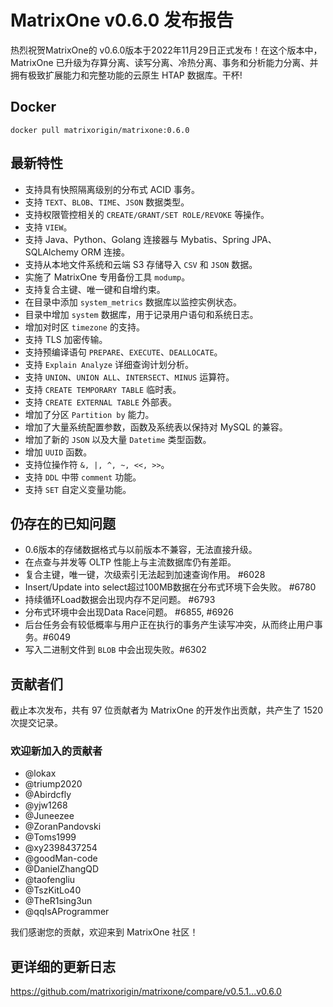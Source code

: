 # **MatrixOne v0.6.0 发布报告**

热烈祝贺MatrixOne的 v0.6.0版本于2022年11月29日正式发布！在这个版本中，MatrixOne 已升级为存算分离、读写分离、冷热分离、事务和分析能力分离、并拥有极致扩展能力和完整功能的云原生 HTAP 数据库。干杯!

## Docker

```
docker pull matrixorigin/matrixone:0.6.0
```

## 最新特性

- 支持具有快照隔离级别的分布式 ACID 事务。
- 支持 `TEXT`、`BLOB`、`TIME`、`JSON` 数据类型。
- 支持权限管控相关的 `CREATE/GRANT/SET ROLE/REVOKE` 等操作。
- 支持 `VIEW`。
- 支持 Java、Python、Golang 连接器与 Mybatis、Spring JPA、SQLAlchemy ORM 连接。
- 支持从本地文件系统和云端 S3 存储导入 `CSV` 和 `JSON` 数据。
- 实施了 MatrixOne 专用备份工具 `modump`。
- 支持复合主键、唯一键和自增约束。
- 在目录中添加 `system_metrics` 数据库以监控实例状态。
- 目录中增加 `system` 数据库，用于记录用户语句和系统日志。
- 增加对时区 `timezone` 的支持。
- 支持 TLS 加密传输。
- 支持预编译语句 `PREPARE`、`EXECUTE`、`DEALLOCATE`。
- 支持 `Explain Analyze` 详细查询计划分析。
- 支持 `UNION`、`UNION ALL`、`INTERSECT`、`MINUS` 运算符。
- 支持 `CREATE TEMPORARY TABLE` 临时表。
- 支持 `CREATE EXTERNAL TABLE` 外部表。
- 增加了分区 `Partition by` 能力。
- 增加了大量系统配置参数，函数及系统表以保持对 MySQL 的兼容。
- 增加了新的 `JSON` 以及大量 `Datetime` 类型函数。
- 增加 `UUID` 函数。
- 支持位操作符 `&, |, ^, ~, <<, >>`。
- 支持 `DDL` 中带 `comment` 功能。
- 支持 `SET` 自定义变量功能。

## 仍存在的已知问题

- 0.6版本的存储数据格式与以前版本不兼容，无法直接升级。
- 在点查与并发等 OLTP 性能上与主流数据库仍有差距。
- 复合主键，唯一键，次级索引无法起到加速查询作用。 #6028
- Insert/Update into select超过100MB数据在分布式环境下会失败。 #6780
- 持续循环Load数据会出现内存不足问题。 #6793
- 分布式环境中会出现Data Race问题。 #6855, #6926
- 后台任务会有较低概率与用户正在执行的事务产生读写冲突，从而终止用户事务。#6049
- 写入二进制文件到 `BLOB` 中会出现失败。#6302

## 贡献者们

截止本次发布，共有 97 位贡献者为 MatrixOne 的开发作出贡献，共产生了 1520 次提交记录。

### 欢迎新加入的贡献者

* @lokax
* @triump2020
* @Abirdcfly
* @yjw1268
* @Juneezee
* @ZoranPandovski
* @Toms1999
* @xy2398437254
* @goodMan-code
* @DanielZhangQD
* @taofengliu
* @TszKitLo40
* @TheR1sing3un
* @qqIsAProgrammer

我们感谢您的贡献，欢迎来到 MatrixOne 社区！

## 更详细的更新日志

<https://github.com/matrixorigin/matrixone/compare/v0.5.1...v0.6.0>
